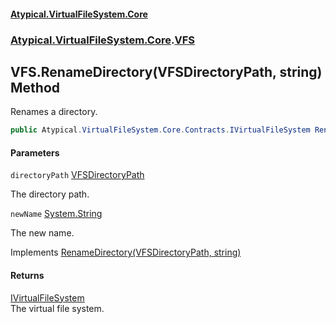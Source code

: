 #### [Atypical.VirtualFileSystem.Core](VirtualFileSystem.md 'VirtualFileSystem')
### [Atypical.VirtualFileSystem.Core](VirtualFileSystem.md#Atypical.VirtualFileSystem.Core 'Atypical.VirtualFileSystem.Core').[VFS](VFS.md 'Atypical.VirtualFileSystem.Core.VFS')

## VFS.RenameDirectory(VFSDirectoryPath, string) Method

Renames a directory.

```csharp
public Atypical.VirtualFileSystem.Core.Contracts.IVirtualFileSystem RenameDirectory(Atypical.VirtualFileSystem.Core.VFSDirectoryPath directoryPath, string newName);
```
#### Parameters

<a name='Atypical.VirtualFileSystem.Core.VFS.RenameDirectory(Atypical.VirtualFileSystem.Core.VFSDirectoryPath,string).directoryPath'></a>

`directoryPath` [VFSDirectoryPath](VFSDirectoryPath.md 'Atypical.VirtualFileSystem.Core.VFSDirectoryPath')

The directory path.

<a name='Atypical.VirtualFileSystem.Core.VFS.RenameDirectory(Atypical.VirtualFileSystem.Core.VFSDirectoryPath,string).newName'></a>

`newName` [System.String](https://docs.microsoft.com/en-us/dotnet/api/System.String 'System.String')

The new name.

Implements [RenameDirectory(VFSDirectoryPath, string)](IVFSRename.RenameDirectory(VFSDirectoryPath,string).md 'Atypical.VirtualFileSystem.Core.Contracts.IVFSRename.RenameDirectory(Atypical.VirtualFileSystem.Core.VFSDirectoryPath, string)')

#### Returns
[IVirtualFileSystem](IVirtualFileSystem.md 'Atypical.VirtualFileSystem.Core.Contracts.IVirtualFileSystem')  
The virtual file system.